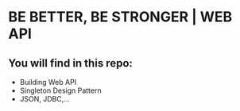 # BE BETTER, BE STRONGER | WEB API

## You will find in this repo:

* Building Web API
* Singleton Design Pattern
* JSON, JDBC,...